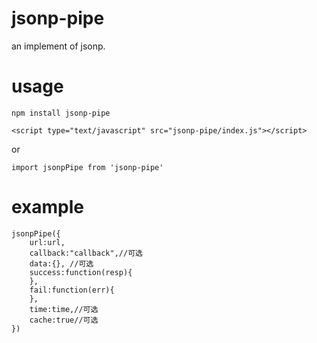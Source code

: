 # jsonp-pipe
an implement of jsonp.

# usage

```
npm install jsonp-pipe
```

```
<script type="text/javascript" src="jsonp-pipe/index.js"></script>
```

or

```
import jsonpPipe from 'jsonp-pipe'
```

# example

```
jsonpPipe({
    url:url,
    callback:"callback",//可选
    data:{}, //可选
    success:function(resp){
    },
    fail:function(err){
    },
    time:time,//可选
    cache:true//可选
})
```
